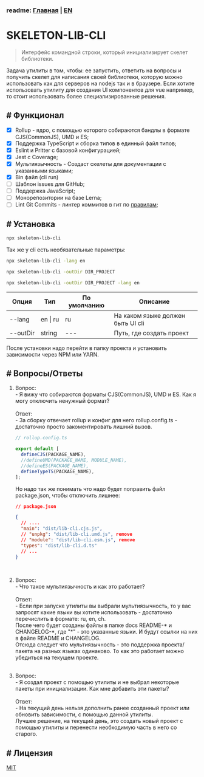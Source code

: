 ### readme: [Главная](./../README.md) | [EN](./README-EN.md)

# SKELETON-LIB-CLI

> Интерфейс командной строки, который инициализирует скелет библиотеки.

Задача утилиты в том, чтобы: ее запустить, ответить на вопросы и получить скелет для написания своей библиотеки, которую можно использовать как для серверов на nodejs так и в браузере. Если хотите использовать утилиту для создания UI компонентов для vue например, то стоит использовать более специализированные решения.

## # Функционал

- [x] Rollup - ядро, с помощью которого собираются бандлы в формате CJS(CommonJS), UMD и ES;
- [x] Поддержка TypeScript и сборка типов в единный файл типов;
- [x] Eslint и Pritter c базовой конфигурацией;
- [x] Jest c Coverage;
- [x] Мультиязычность - Создаст скелеты для документации с указанными языками;
- [x] Bin файл (cli run)
- [ ] Шаблон issues для GitHub;
- [ ] Поддержка JavaScript;
- [ ] Монорепозитории на базе Lerna;
- [ ] Lint Git Commits - линтер коммитов в гит по [правилам](https://www.conventionalcommits.org/ru/v1.0.0/);

## # Установка

```sh
npx skeleton-lib-cli
```

Так же у cli есть необязательные параметры:

```sh
npx skeleton-lib-cli -lang en

npx skeleton-lib-cli -outDir DIR_PROJECT

npx skeleton-lib-cli -outDir DIR_PROJECT -lang en

```

| Опция                 | Тип                    | По умолчанию | Описание                          |
| --------------------- | ---------------------- | ------------ | --------------------------------- |
| <nobr>--lang</nobr>   | <nobr>en \| ru </nobr> | ru           | На каком языке должен быть UI cli |
| <nobr>--outDir</nobr> | string                 | ---          | Путь, где создать проект          |

После установки надо перейти в папку проекта и установить зависимости через NPM или YARN.

## # Вопросы/Ответы

<!-- 1. Вопрос:<br>
   \- Я установил шаблоны github, в которых есть labels, но не вижу эти метки в панеле github. Как мне поставить эти labels?<br><br>
   Ответ:<br>
   \- После публикации проекта на github в actions будет доступен action "UpdateLabels" - он запустит добавление labels в панель github из списка: .github/labels.yml
   <br><br> -->

1. Вопрос:<br>
   \- Я вижу что собираются форматы CJS(CommonJS), UMD и ES. Как я могу отключить ненужный формат?<br><br>
   Ответ:<br>
   \- За сборку отвечает rollup и конфиг для него rollup.config.ts - достаточно просто закоментировать лишний вызов.

   ```ts
   // rollup.config.ts

   export default [
     defineCJS(PACKAGE_NAME),
     //defineUMD(PACKAGE_NAME, MODULE_NAME),
     //defineES(PACKAGE_NAME),
     defineTypeTS(PACKAGE_NAME),
   ];
   ```

   Но надо так же понимать что надо будет поправить файл package.json, чтобы отключить лишнее:

   ```json
   // package.json

   {
     // ....
     "main": "dist/lib-cli.cjs.js",
     // "unpkg": "dist/lib-cli.umd.js", remove
     // "module": "dist/lib-cli.esm.js", remove
     "types": "dist/lib-cli.d.ts"
     // ...
   }
   ```

   <br>

2. Вопрос:<br>
   \- Что такое мультиязычность и как это работает?<br><br>
   Ответ:<br>
   \- Если при запуске утилиты вы выбрали мультиязычность, то у вас запросят какие языки вы хотите использовать - достаточно перечислить в формате: ru, en, ch.<br>
   После чего будет созданы файлы в папке docs README-\* и CHANGELOG-\*, где "\*" - это указанные языки. И будут ссылки на них в файле README и CHANGELOG.<br>
   Отсюда следует что мультиязычность - это поддержка проекта/пакета на разных языках одинаково. То как это работает можно убедиться на текущем проекте.
   <br><br>

3. Вопрос:<br>
   \- Я создал проект с помощью утилиты и не выбрал некоторые пакеты при инициализации. Как мне добавить эти пакеты?<br><br>
   Ответ:<br>
   \- На текущий день нельзя дополнить ранее созданный проект или обновить зависимости, с помощью данной утилиты.<br>
   Лучшее решение, на текущий день, это создать новый проект с помощью утилиты и перенести необходимую часть в него со старого.<br>

## # Лицензия

[MIT](./../LICENSE)
